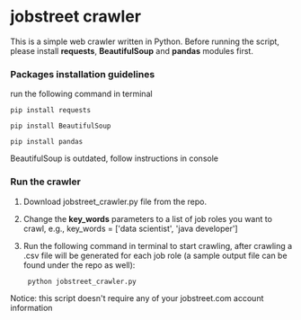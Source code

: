 # jobstreet crawler

This is a simple web crawler written in Python.
Before running the script, please install **requests**, **BeautifulSoup** and **pandas** modules first.


### Packages installation guidelines

run the following command in terminal

	pip install requests

	pip install BeautifulSoup

	pip install pandas

BeautifulSoup is outdated, follow instructions in console

### Run the crawler

1) Download jobstreet_crawler.py file from the repo.

2) Change the **key_words** parameters to a list of job roles you want to crawl, e.g., key_words = ['data scientist', 'java developer']

3) Run the following command in terminal to start crawling, after crawling a .csv file will be generated for each job role (a sample output file can be found under the repo as well):

		python jobstreet_crawler.py

Notice: this script doesn't require any of your jobstreet.com account information
